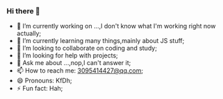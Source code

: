 ### Hi there 👋

<!--
**leetal-hua/leetal-hua** is a ✨ _special_ ✨ repository because its `README.md` (this file) appears on your GitHub profile.

Here are some ideas to get you started:
-->
- 🔭 I’m currently working on ...,I don't know what I'm working right now actually;
- 🌱 I’m currently learning many things,mainly about JS stuff;
- 👯 I’m looking to collaborate on coding and study;
- 🤔 I’m looking for help with projects;
- 💬 Ask me about ...,nop,I can't answer it;
- 📫 How to reach me: 3095414427@qq.com;
- 😄 Pronouns: KfDh;
- ⚡ Fun fact: Hah;

